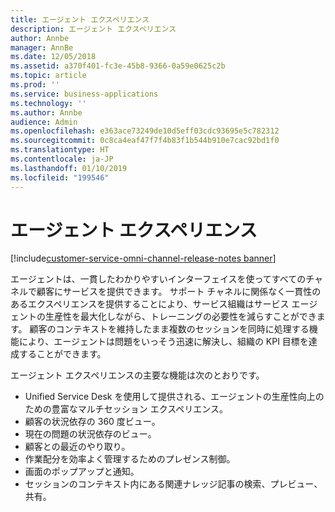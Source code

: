 ```yaml
---
title: エージェント エクスペリエンス
description: エージェント エクスペリエンス
author: Annbe
manager: AnnBe
ms.date: 12/05/2018
ms.assetid: a370f401-fc3e-45b8-9366-0a59e0625c2b
ms.topic: article
ms.prod: ''
ms.service: business-applications
ms.technology: ''
ms.author: Annbe
audience: Admin
ms.openlocfilehash: e363ace73249de10d5eff03cdc93695e5c782312
ms.sourcegitcommit: 0c8ca4eaf47f7f4b83f1b544b910e7cac92bd1f0
ms.translationtype: HT
ms.contentlocale: ja-JP
ms.lasthandoff: 01/10/2019
ms.locfileid: "199546"
---
```

#  <a name="agent-experience"></a>エージェント エクスペリエンス

[!include[customer-service-omni-channel-release-notes banner](../../includes/customer-service-omni-channel-release-notes.md)]

エージェントは、一貫したわかりやすいインターフェイスを使ってすべてのチャネルで顧客にサービスを提供できます。 サポート チャネルに関係なく一貫性のあるエクスペリエンスを提供することにより、サービス組織はサービス エージェントの生産性を最大化しながら、トレーニングの必要性を減らすことができます。 顧客のコンテキストを維持したまま複数のセッションを同時に処理する機能により、エージェントは問題をいっそう迅速に解決し、組織の KPI 目標を達成することができます。

エージェント エクスペリエンスの主要な機能は次のとおりです。

-   Unified Service Desk を使用して提供される、エージェントの生産性向上のための豊富なマルチセッション エクスペリエンス。
-   顧客の状況依存の 360 度ビュー。
-   現在の問題の状況依存のビュー。
-   顧客との最近のやり取り。
-   作業配分を効率よく管理するためのプレゼンス制御。
-   画面のポップアップと通知。
-   セッションのコンテキスト内にある関連ナレッジ記事の検索、プレビュー、共有。